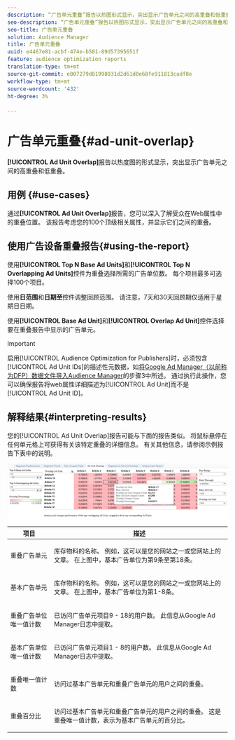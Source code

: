 ```yaml
---
description: “广告单元重叠”报告以热图形式显示，突出显示广告单元之间的高重叠和低重叠。
seo-description: “广告单元重叠”报告以热图形式显示，突出显示广告单元之间的高重叠和低重叠。
seo-title: 广告单元重叠
solution: Audience Manager
title: 广告单元重叠
uuid: e4467e81-acbf-474e-b501-89d57395651f
feature: audience optimization reports
translation-type: tm+mt
source-git-commit: e007279d81998031d2d61d0e68fe911813cadf8e
workflow-type: tm+mt
source-wordcount: '432'
ht-degree: 3%

---
```



# 广告单元重叠{#ad-unit-overlap}

**[!UICONTROL Ad Unit Overlap]**&#x200B;报告以热度图的形式显示，突出显示广告单元之间的高重叠和低重叠。

## 用例 {#use-cases}

通过&#x200B;**[!UICONTROL Ad Unit Overlap]**&#x200B;报告，您可以深入了解受众在Web属性中的重叠位置。 该报告考虑您的100个顶级相关属性，并显示它们之间的重叠。

## 使用广告设备重叠报告{#using-the-report}

使用&#x200B;**[!UICONTROL Top N Base Ad Units]**&#x200B;和&#x200B;**[!UICONTROL Top N Overlapping Ad Units]**&#x200B;控件为重叠选择所需的广告单位数。 每个项目最多可选择100个项目。

使用&#x200B;**日范围**&#x200B;和&#x200B;**日期至**&#x200B;控件调整回顾范围。 请注意，7天和30天回顾期仅适用于星期日日期。

使用&#x200B;**[!UICONTROL Base Ad Unit]**&#x200B;和&#x200B;**[!UICONTROL Overlap Ad Unit]**&#x200B;控件选择要在重叠报告中显示的广告单元。

>[!IMPORTANT]
>
>启用[!UICONTROL Audience Optimization for Publishers]时，必须包含[!UICONTROL Ad Unit IDs]的描述性元数据，如[将Google Ad Manager（以前称为DFP）数据文件导入Audience Manager](../../../reporting/audience-optimization-reports/aor-publishers/import-dfp.md)的步骤3中所述。 通过执行此操作，您可以确保报告将web属性详细描述为[!UICONTROL Ad Unit]而不是[!UICONTROL Ad Unit ID]。

## 解释结果{#interpreting-results}

您的[!UICONTROL Ad Unit Overlap]报告可能与下面的报告类似。 将鼠标悬停在任何单元格上可获得有关该特定重叠的详细信息。 有关其他信息，请参阅示例报告下表中的说明。

![](assets/publisher_ad_unit_overlap.png)

<table id="table_22340F45B1B94D3796174CB30A60E212"> 
 <thead> 
  <tr> 
   <th colname="col1" class="entry"> 项目 </th> 
   <th colname="col2" class="entry"> 描述 </th> 
  </tr>
 </thead>
 <tbody> 
  <tr> 
   <td colname="col1"> <p><span class="wintitle"> 重叠广告单元</span> </p> </td> 
   <td colname="col2"> <p>库存物料的名称。 例如，这可以是您的网站之一或您网站上的文章。 在上图中，基本广告单位为第9条至第18条。 </p> </td> 
  </tr> 
  <tr> 
   <td colname="col1"> <p><span class="wintitle"> 基本广告单元</span> </p> </td> 
   <td colname="col2"> <p>库存物料的名称。 例如，这可以是您的网站之一或您网站上的文章。 在上图中，基本广告单位为第1-8条。 </p> </td> 
  </tr> 
  <tr> 
   <td colname="col1"> <p><span class="wintitle"> 重叠广告单位唯一值计数</span> </p> </td> 
   <td colname="col2"> <p>已访问广告单元项目9 - 18的用户数。 此信息从Google Ad Manager日志中提取。 </p> </td> 
  </tr> 
  <tr> 
   <td colname="col1"> <p><span class="wintitle"> 基本广告单位唯一值计数</span> </p> </td> 
   <td colname="col2"> <p>已访问广告单元项目1 - 8的用户数。 此信息从Google Ad Manager日志中提取。 </p> </td> 
  </tr> 
  <tr> 
   <td colname="col1"> <p><span class="wintitle"> 重叠唯一值计数</span> </p> </td> 
   <td colname="col2"> <p>访问过<span class="wintitle">基本广告单元</span>和<span class="wintitle">重叠广告单元</span>的用户之间的重叠。 </p> </td> 
  </tr> 
  <tr> 
   <td colname="col1"> <p><span class="wintitle"> 重叠百分比</span> </p> </td> 
   <td colname="col2"> <p>访问过<span class="wintitle">基本广告单元</span>和<span class="wintitle">重叠广告单元</span>的用户之间的重叠。 这是<span class="wintitle">重叠唯一值计数</span>，表示为<span class="wintitle">基本广告单元</span>的百分比。 </p> </td> 
  </tr> 
 </tbody> 
</table>
